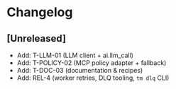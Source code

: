 # Changelog

## [Unreleased]
- Add: T-LLM-01 (LLM client + ai.llm_call)
- Add: T-POLICY-02 (MCP policy adapter + fallback)
- Add: T-DOC-03 (documentation & recipes)
- Add: REL-4 (worker retries, DLQ tooling, `tm dlq` CLI)
